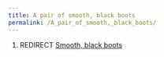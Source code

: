 ```yaml
---
title: A pair of smooth, black boots
permalink: /A_pair_of_smooth,_black_boots/
---
```


1.  REDIRECT [Smooth, black boots](Smooth,_black_boots "wikilink")